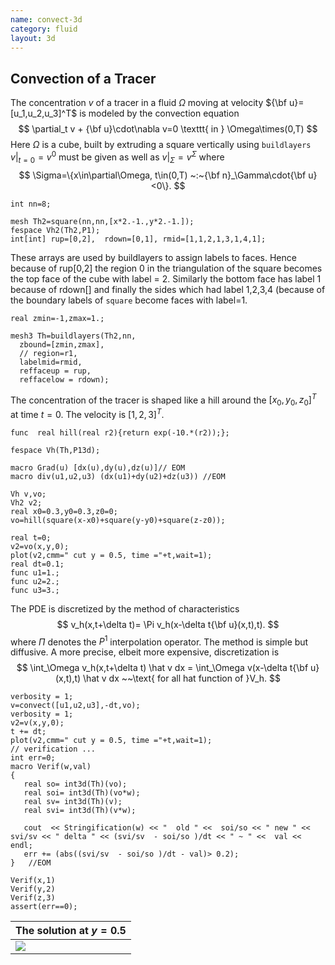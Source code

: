```yaml
---
name: convect-3d
category: fluid
layout: 3d
---
```


##  Convection of a Tracer
The concentration $v$ of a tracer in a fluid $\Omega$ moving at velocity ${\bf u}=[u_1,u_2,u_3]^T$ is modeled by the convection equation
$$
\partial_t v + {\bf u}\cdot\nabla v=0 \texttt{ in } \Omega\times(0,T)
$$
Here $\Omega$ is a cube, built by extruding a square vertically using $\texttt{buildlayers}$
$v|_{t=0}=v^0$ must be given as well as $v|_\Sigma= v^\Sigma$ where
$$
\Sigma=\{x\in\partial\Omega, t\in(0,T) ~:~{\bf n}_\Gamma\cdot{\bf u} <0\}.
$$

~~~freefem
int nn=8;

mesh Th2=square(nn,nn,[x*2.-1.,y*2.-1.]);
fespace Vh2(Th2,P1);
int[int] rup=[0,2],  rdown=[0,1], rmid=[1,1,2,1,3,1,4,1];
~~~
These arrays are used by buildlayers to assign labels to faces. Hence because of rup[0,2] the region 0 in the triangulation of the square becomes the top face of the cube with label = 2.  Similarly the bottom face has label 1 because of rdown[] and finally the sides  which had label 1,2,3,4 (because of the boundary labels of $\texttt{square}$ become faces with label=1.
~~~freefem
real zmin=-1,zmax=1.;

mesh3 Th=buildlayers(Th2,nn,
  zbound=[zmin,zmax],
  // region=r1, 
  labelmid=rmid, 
  reffaceup = rup,
  reffacelow = rdown);
~~~
The concentration of the tracer is shaped like a hill around the $[x_0,y_0,z_0]^T$ at time $t=0$.  The velocity is $[1,2,3]^T$.
~~~freefem
func  real hill(real r2){return exp(-10.*(r2));};

fespace Vh(Th,P13d);

macro Grad(u) [dx(u),dy(u),dz(u)]// EOM
macro div(u1,u2,u3) (dx(u1)+dy(u2)+dz(u3)) //EOM

Vh v,vo;
Vh2 v2;
real x0=0.3,y0=0.3,z0=0;
vo=hill(square(x-x0)+square(y-y0)+square(z-z0));

real t=0;
v2=vo(x,y,0);
plot(v2,cmm=" cut y = 0.5, time ="+t,wait=1);
real dt=0.1;
func u1=1.;
func u2=2.;
func u3=3.;
~~~
The PDE is discretized by the method of characteristics
$$
v_h(x,t+\delta t)= \Pi v_h(x-\delta t{\bf u}(x,t),t).
$$
where $\Pi$ denotes the $P^1$ interpolation operator.
The method is simple but diffusive. A more precise, elbeit more expensive, discretization is
$$
\int_\Omega v_h(x,t+\delta t) \hat v dx = \int_\Omega v(x-\delta t{\bf u}(x,t),t) \hat v dx ~~\text{ for all hat function of }V_h.
$$
~~~freefem
verbosity = 1;
v=convect([u1,u2,u3],-dt,vo);
verbosity = 1;
v2=v(x,y,0);
t += dt;
plot(v2,cmm=" cut y = 0.5, time ="+t,wait=1);
// verification ...
int err=0; 
macro Verif(w,val)
{
   real so= int3d(Th)(vo);
   real soi= int3d(Th)(vo*w);
   real sv= int3d(Th)(v);
   real svi= int3d(Th)(v*w);

   cout  << Stringification(w) << "  old " <<  soi/so << " new " << svi/sv << " delta " << (svi/sv  - soi/so )/dt << " ~ " <<  val << endl; 
   err += (abs((svi/sv  - soi/so )/dt - val)> 0.2);
}   //EOM

Verif(x,1)
Verif(y,2)
Verif(z,3)     
assert(err==0);
~~~

| The solution at $y=0.5$ |
|-------------------------|
|![][_cut]                |

[_cut]: https://raw.githubusercontent.com/FreeFem/FreeFem-markdown-figures/main/examples/3d/convect-3d/cut.png